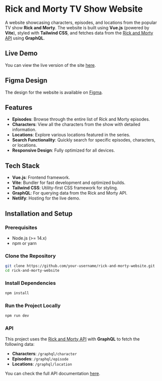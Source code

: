 # Rick and Morty TV Show Website

A website showcasing characters, episodes, and locations from the popular TV show **Rick and Morty**. The website is built using **Vue.js** (powered by **Vite**), styled with **Tailwind CSS**, and fetches data from the [Rick and Morty API](https://rickandmortyapi.com/) using **GraphQL**.

## Live Demo

You can view the live version of the site [here](https://rick-and-morty-tv-show.netlify.app/).

## Figma Design

The design for the website is available on [Figma](https://www.figma.com/design/ZSVmfKMGibjB1y3a2mzXWg/Home-Page-of-the-Rick-and-Morty-Website?node-id=0-1&t=cFiTbdoqk9C7olcl-1).

## Features

- **Episodes**: Browse through the entire list of Rick and Morty episodes.
- **Characters**: View all the characters from the show with detailed information.
- **Locations**: Explore various locations featured in the series.
- **Search Functionality**: Quickly search for specific episodes, characters, or locations.
- **Responsive Design**: Fully optimized for all devices.
  
## Tech Stack

- **Vue.js**: Frontend framework.
- **Vite**: Bundler for fast development and optimized builds.
- **Tailwind CSS**: Utility-first CSS framework for styling.
- **GraphQL**: For querying data from the Rick and Morty API.
- **Netlify**: Hosting for the live demo.

## Installation and Setup

### Prerequisites

- Node.js (>= 14.x)
- npm or yarn

### Clone the Repository

```bash
git clone https://github.com/your-username/rick-and-morty-website.git
cd rick-and-morty-website
```
### Install Dependencies
```bash
npm install
```

### Run the Project Locally
```bash
npm run dev
```

### API

This project uses the [Rick and Morty API](https://rickandmortyapi.com/) with **GraphQL** to fetch the following data:

- **Characters**: `/graphql/character`
- **Episodes**: `/graphql/episode`
- **Locations**: `/graphql/location`

You can check the full API documentation [here](https://rickandmortyapi.com/documentation).
